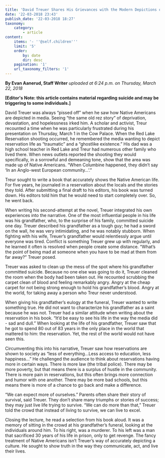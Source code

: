 ```yaml
---
title: 'David Treuer Shares His Grievances with the Modern Depictions of Native Americans'
date: '22-03-2018 23:43'
publish_date: '22-03-2018 18:27'
taxonomy:
    category:
        - article
content:
    items: '- ''@self.children'''
    limit: '5'
    order:
        by: date
        dir: desc
    pagination: '1'
    url_taxonomy_filters: '1'
---
```


**By Evan Aanerud, Staff Writer** _uploaded at 6:24 p.m. on Thursday, March 22, 2018_

**[Editor's Note: this article contains material regarding suicide and may be triggering to some individuals.]**

David Treuer was always “pissed off” when he saw how Native Americans are depicted in media. Seeing “the same old rez story” of deprivation, devastation, and hopelessness irked him. A scholar and activist, Treur recounted a time when he was particularly frustrated during his presentation on Thursday, March 1 in the Cow Palace. When the Red Lake Reservation shooting occurred, he remembered the media wanting to depict reservation life as “traumatic” and a “ghostlike existence.” His dad was a high school teacher in Red Lake and Treur had numerous other family who lived there. When news outlets reported the shooting they would specifically, in a sorrowful and demeaning tone, show that the area was made up of Native Americans. “When Columbine happened, they didn’t say ‘In an Anglo-west European community…’.” 

Treur sought to write a book that accurately shows the Native American life. For five years, he journaled in a reservation about the locals and the stories they told. After submitting a final draft to his editors, his book was turned down. His editors told him that he would need to start completely over. So, he went back.

When writing his second-attempt at the novel, Treuer integrated his own experiences into the narrative. One of the most influential people in his life was his grandfather, who, to the surprise of his family, committed suicide one day. Treuer described his grandfather as a tough guy; he had a sword on the wall, he was very intimidating, and he was notably stubborn. When fighting with his wife, Treuer’s grandfather would relentlessly argue until everyone was tired. Conflict is something Treuer grew up with regularly, and he learned it often is resolved when people create some distance. “What’s the point of being mad at someone when you have to be mad at them from far away?” Treuer posed. 

Treuer was asked to clean up the mess of the spot where his grandfather committed suicide. Because no one else was going to do it, Treuer cleaned the room when the body had been taken out. He recounted scrubbing the carpet clean of blood and feeling remarkably angry. Angry at the cheap carpet for not being strong enough to hold his grandfather’s blood. Angry at the world, for taking away a person who Treur never understood. 

When giving his grandfather’s eulogy at the funeral, Treuer wanted to write something true. He did not want to characterize his grandfather as a saint because he was not. Treuer had a similar attitude when writing about the reservation in his book. “It’d be easy to see his life in the way the media did - sad and dull.” When looking at the life of his grandfather, Treuer saw that he got to spend 80 out of 83 years in the only place in the world that mattered to him: the reservation. Yet, the rest of the world would not have seen this.

Circumventing this into his narrative, Treuer saw how reservations are shown to society as “less of everything...Less access to education, less happiness…” He challenged the audience to think about reservations having more in certain ways. There is more law (the tribal police). There may be more poverty, but that means there is a surplus of hustle in the community. There is more pain in reservations, but this often brings more connection and humor with one another. There may be more bad schools, but this means there is more of a chance to go back and make a difference. 

“We can expect more of ourselves.” Parents often share their story of survival, said Treuer. They don’t share many triumphs or stories of success; they may just live life trying to survive. “We can do more than that,” Treuer told the crowd that instead of living to survive, we can live to excel. 

Closing the lecture, he read a selection from his book aloud. It was a memory of sitting in the crowd at his grandfather’s funeral, looking at the individuals around him. To his right, was a murderer. To his left was a man that sacrificed 30 years of his life in prison, only to get revenge. The fancy treatment of Native Americans isn’t Treuer’s way of accurately depicting a culture. He sought to show truth in the way they communicate, act, and live their lives. 

